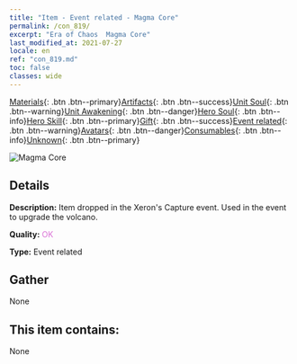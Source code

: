 ```yaml
---
title: "Item - Event related - Magma Core"
permalink: /con_819/
excerpt: "Era of Chaos  Magma Core"
last_modified_at: 2021-07-27
locale: en
ref: "con_819.md"
toc: false
classes: wide
---
```

 [Materials](/Items/){: .btn .btn--primary}[Artifacts](/Items/Artifacts/){: .btn .btn--success}[Unit Soul](/Items/UnitSoul/){: .btn .btn--warning}[Unit Awakening](/Items/UnitAwakening/){: .btn .btn--danger}[Hero Soul](/Items/HeroSoul/){: .btn .btn--info}[Hero Skill](/Items/HeroSkill/){: .btn .btn--primary}[Gift](/Items/Gift/){: .btn .btn--success}[Event related](/Items/Events/){: .btn .btn--warning}[Avatars](/Items/Avatars/){: .btn .btn--danger}[Consumables](/Items/Consumables/){: .btn .btn--info}[Unknown](/Items/Unknown/){: .btn .btn--primary}

 ![Magma Core](/images/t/i_3091.png)

## Details
 **Description:** Item dropped in the Xeron's Capture event. Used in the event to upgrade the volcano.

 **Quality:** <span style="color: #DA70D6">OK</span>

 **Type:** Event related

## Gather

  None

## This item contains:

  None


